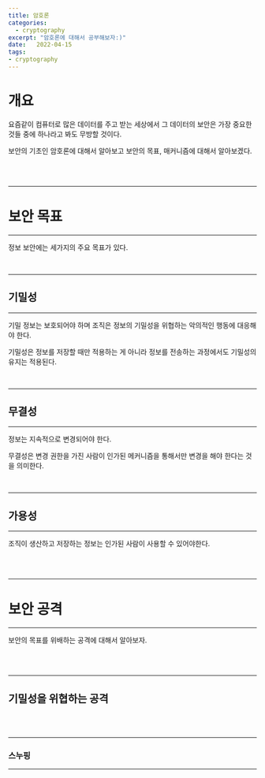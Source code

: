 ```yaml
---
title: 암호론
categories: 
  - cryptography
excerpt: "암호론에 대해서 공부해보자:)"
date:   2022-04-15
tags:
- cryptography
---
```


# 개요

요즘같이 컴퓨터로 많은 데이터를 주고 받는 세상에서 그 데이터의 보안은 가장 중요한 것들 중에 하나라고 봐도 무방할 것이다.

보안의 기초인 암호론에 대해서 알아보고 보안의 목표, 매커니즘에 대해서 알아보겠다.


<br />
<br />

---

# 보안 목표

---

정보 보안에는 세가지의 주요 목표가 있다.

<br />

---

## 기밀성

---

기밀 정보는 보호되어야 하며 조직은 정보의 기밀성을 위협하는 악의적인 행동에 대응해야 한다.

기밀성은 정보를 저장할 때만 적용하는 게 아니라 정보를 전송하는 과정에서도 기밀성의 유지는 적용된다.

<br />

---

## 무결성

---

정보는 지속적으로 변경되어야 한다. 

무결성은 변경 권한을 가진 사람이 인가된 메커니즘을 통해서만 변경을 해야 한다는 것을 의미한다.

<br />

---

## 가용성

---

조직이 생산하고 저장하는 정보는 인가된 사람이 사용할 수 있어야한다.

<br />
<br />

---

# 보안 공격

---

보안의 목표를 위배하는 공격에 대해서 알아보자.

<br />
<br />

---

## 기밀성을 위협하는 공격


<br />
<br />

---

### 스누핑

---

